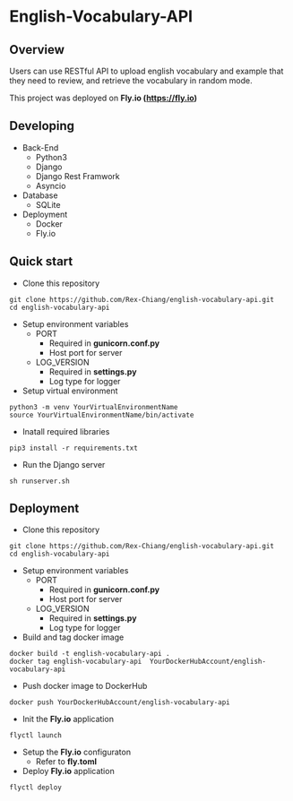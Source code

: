 # English-Vocabulary-API

## Overview
Users can use RESTful API to upload english vocabulary and example that they need to review, and retrieve the vocabulary in random mode.

This project was deployed on **Fly.io (https://fly.io)**

## Developing
- Back-End
  - Python3
  - Django
  - Django Rest Framwork
  - Asyncio
- Database
  - SQLite
- Deployment
  - Docker
  - Fly.io
  
## Quick start
- Clone this repository
```
git clone https://github.com/Rex-Chiang/english-vocabulary-api.git
cd english-vocabulary-api
```
- Setup environment variables
  - PORT 
      - Required in **gunicorn.conf.py**
      - Host port for server
  - LOG_VERSION
      - Required in **settings.py**
      - Log type for logger
- Setup virtual environment
```
python3 -m venv YourVirtualEnvironmentName
source YourVirtualEnvironmentName/bin/activate
```
- Inatall required libraries
```
pip3 install -r requirements.txt
```
- Run the Django server
```
sh runserver.sh
```

## Deployment
- Clone this repository
```
git clone https://github.com/Rex-Chiang/english-vocabulary-api.git
cd english-vocabulary-api
```
- Setup environment variables
  - PORT 
      - Required in **gunicorn.conf.py**
      - Host port for server
  - LOG_VERSION
      - Required in **settings.py**
      - Log type for logger
- Build and tag docker image
```
docker build -t english-vocabulary-api .
docker tag english-vocabulary-api  YourDockerHubAccount/english-vocabulary-api
```
- Push docker image to DockerHub
```
docker push YourDockerHubAccount/english-vocabulary-api
```
- Init the **Fly.io** application
```
flyctl launch
```
- Setup the **Fly.io** configuraton
  - Refer to **fly.toml**
- Deploy **Fly.io** application
```
flyctl deploy
```
